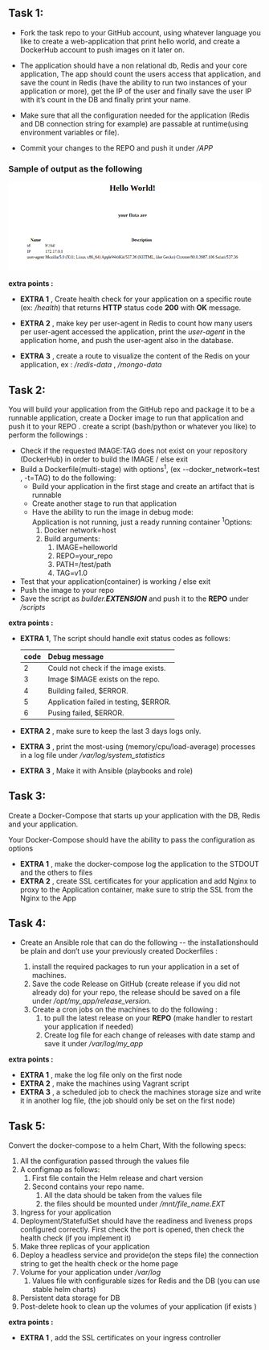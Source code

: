 
## Task 1:

  

 - Fork the task repo to your GitHub account, using whatever language you
   like to create a web-application that print hello world, and create a 
   DockerHub account to push images on it later on.

 - The application should have a non relational db, Redis and your core
   application, The app should count the users access that application,
   and save the count in Redis (have the ability to run two instances of
   your application or more), get the IP of the user and finally save the
   user IP with it’s count in the DB and finally print your name.

  

 - Make sure that all the configuration needed for the application
   (Redis and DB connection string for example) are passable at
   runtime(using environment variables or file).

  

 - Commit your changes to the REPO and push it under */APP*

  ### **Sample of output as the following**
 ![Example for the output:](image.png)

  



  
**extra points :**

 - **EXTRA 1** , Create health check for your application on a specific
    route (ex: */health*) that returns **HTTP** status code **200** with **OK**
    message.
 - **EXTRA 2** , make key per user-agent in Redis to count how many
    users per user-agent accessed the application, print the *user-agent* in the
    application home, and push the user-agent also in the database.
 
 - **EXTRA 3** , create a route to visualize the content of the Redis on
    your application, ex : */redis-data* , */mongo-data*

##
## Task 2:

You will build your application from the GitHub repo and package it to be a runnable application, create a Docker image
to run that application and push it to your REPO .
create a script (bash/python or whatever you like) to perform the followings :

* Check if the requested IMAGE:TAG does not exist on your repository (DockerHub) in order to build the IMAGE / else exit
* Build a Dockerfile(multi-stage) with options<sup>1</sup>, (ex --docker_network=test , -t=TAG) to do the following:
	-   Build your application in the first stage and create an artifact that is runnable
	-   Create another stage to run that application
	-   Have the ability to run the image in debug mode:  
	    Application is not running, just a ready running container
    <sup>1</sup>Options:
        1.  Docker network=host
        2.  Build arguments:
            1.  IMAGE=helloworld
            2.  REPO=your_repo
            3.  PATH=/test/path
            4.  TAG=v1.0
*   Test that your application(container) is working / else exit
*   Push the image to your repo
*   Save the script as *builder.**EXTENSION*** and push it to the **REPO** under */scripts*


**extra points :**
 - **EXTRA 1**,  The script should handle exit status codes as follows:
 
    | **code**   |      **Debug message**      |  
    |----------|:-------------|
    | 2 |  Could not check if the image exists. | 
    | 3 |  Image $IMAGE exists on the repo. | 
    | 4 |  Building failed, $ERROR. | 
    | 5 |  Application failed in testing, $ERROR. | 
    | 6 |  Pusing failed, $ERROR. | 
    
 - **EXTRA 2** , make sure to keep the last 3 days logs only.
 - **EXTRA 3** , print the most-using (memory/cpu/load-average) processes in a log
       file under */var/log/system_statistics*
 - **EXTRA 3** , Make it with Ansible (playbooks and role)

##
## Task 3:

  

Create a Docker-Compose that starts up your application with the DB, Redis and your application.

Your Docker-Compose should have the ability to pass the configuration as options

  

 - **EXTRA 1** , make the docker-compose log the application to the STDOUT and the others to files
 - **EXTRA 2** , create SSL certificates for your application and add Nginx to proxy to the Application container, make sure to strip the SSL from the Nginx to the App

  
  
##
## Task 4:

  

 - Create an Ansible role that can do the following -- the installationshould be plain and don’t use your previously 
   created Dockerfiles :

	1.  install the required packages to run your application in a set of machines.    
	2.  Save the code Release on GitHub (create release if you did not already do) for your repo, the release should be 
	    saved on a file under */opt/my_app/release_version*.    
	3.  Create a cron jobs on the machines to do the following :
		1.  to pull the latest release on your **REPO**
		    (make handler to restart your application if needed)
		2.  Create log file for each change of releases with date stamp and save it under */var/log/my_app*

**extra points :**
 - **EXTRA 1** , make the log file only on the first node
 - **EXTRA 2** , make the machines using Vagrant script
 - **EXTRA 3** , a scheduled job to check the machines storage size and write it in another log file,
    (the job should only be set on the first node)

  
  
  
  
  
##
## Task 5:

  

Convert the docker-compose to a helm Chart, With the following specs:

1.  All the configuration passed through the values file
2.  A configmap as follows:	
    1. First file contain the Helm release and chart version
    2. Second contains your repo name.  
        1. All the data should be taken from the values file  
        2. the files should be mounted under */mnt/file_name.EXT*
4.  Ingress for your application
5.  Deployment/StatefulSet should have the readiness and liveness props configured correctly. First check the port is 
    opened, then check the health check (if you implement it)    
6.  Make three replicas of your application
7.  Deploy a headless service and provide(on the steps file) the connection string to get the health check or the home page
8.  Volume for your application under */var/log*
    1.  Values file with configurable sizes for Redis and the DB (you can use stable helm charts)
9.  Persistent data storage for DB
10.  Post-delete hook to clean up the volumes of your application (if exists )

**extra points :**
 - **EXTRA 1** , add the SSL certificates on your ingress controller

